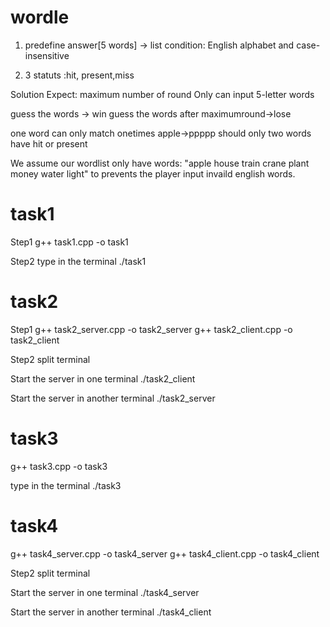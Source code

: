 # wordle

1. predefine answer[5 words] -> list 
condition: English alphabet and case-insensitive

2. 3 statuts :hit, present,miss


Solution Expect:
maximum number of round
Only can input 5-letter words

guess the words -> win
guess the words after maximumround->lose

one word can only match onetimes apple->ppppp should only two words have hit or present

We assume our wordlist only have words: "apple house train crane plant money water light" to prevents the player input invaild english words.

# task1
Step1
g++ task1.cpp -o task1

Step2
type in the terminal
./task1



# task2
Step1
g++ task2_server.cpp -o task2_server
g++ task2_client.cpp -o task2_client


Step2
split terminal

Start the server in one terminal
./task2_client

Start the server in another terminal
./task2_server

# task3
g++ task3.cpp -o task3

type in the terminal
./task3




# task4
g++ task4_server.cpp -o task4_server
g++ task4_client.cpp -o task4_client

Step2
split terminal

Start the server in one terminal
./task4_server

Start the server in another terminal
./task4_client
